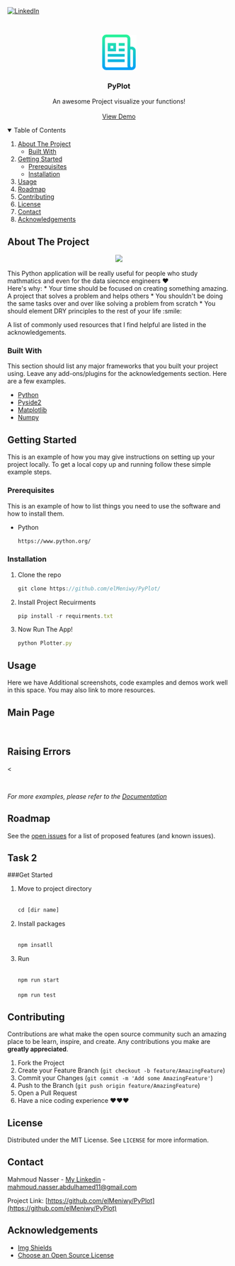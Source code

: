 <!--
*** Thanks for checking out the Best-README-Template. If you have a suggestion
*** that would make this better, please fork the repo and create a pull request
*** or simply open an issue with the tag "enhancement".
*** Thanks again! Now go create something AMAZING! :D
-->



<!-- PROJECT SHIELDS -->
<!--
*** I'm using markdown "reference style" links for readability.
*** Reference links are enclosed in brackets [ ] instead of parentheses ( ).
*** See the bottom of this document for the declaration of the reference variables
*** for contributors-url, forks-url, etc. This is an optional, concise syntax you may use.
*** https://www.markdownguide.org/basic-syntax/#reference-style-links
-->

[![LinkedIn][linkedin-shield]][linkedin-url]



<!-- PROJECT LOGO -->
<br />
<p align="center">
  <a href="https://github.com/elMeniwy/PyPlot/blob/main/README.md">
    <img src="images/logo.png" alt="Logo" width="80" height="80">
  </a>

  <h3 align="center">PyPlot</h3>

  <p align="center">
    An awesome Project visualize your functions!
    <br />
    <br />
    <a href="">View Demo</a>
  </p>
</p>



<!-- TABLE OF CONTENTS -->
<details open="open">
  <summary>Table of Contents</summary>
  <ol>
    <li>
      <a href="#about-the-project">About The Project</a>
      <ul>
        <li><a href="#built-with">Built With</a></li>
      </ul>
    </li>
    <li>
      <a href="#getting-started">Getting Started</a>
      <ul>
        <li><a href="#prerequisites">Prerequisites</a></li>
        <li><a href="#installation">Installation</a></li>
      </ul>
    </li>
    <li><a href="#usage">Usage</a></li>
    <li><a href="#roadmap">Roadmap</a></li>
    <li><a href="#contributing">Contributing</a></li>
    <li><a href="#license">License</a></li>
    <li><a href="#contact">Contact</a></li>
    <li><a href="#acknowledgements">Acknowledgements</a></li>
  </ol>
</details>



<!-- ABOUT THE PROJECT -->
## About The Project

<p align="center">
<img src="https://github.com/elMeniwy/master-micro-internship/blob/main/images/screen_shot_1.JPG">
</p>
This Python application will be really useful for people who study mathmatics and even for the data siecnce engineers ❤
<br/>
Here's why:
* Your time should be focused on creating something amazing. A project that solves a problem and helps others
* You shouldn't be doing the same tasks over and over like solving a problem from scratch
* You should element DRY principles to the rest of your life :smile:


A list of commonly used resources that I find helpful are listed in the acknowledgements.

### Built With

This section should list any major frameworks that you built your project using. Leave any add-ons/plugins for the acknowledgements section. Here are a few examples.
* [Python](https://getbootstrap.com)
* [Pyside2](https://doc.qt.io/qtforpython/)
* [Matplotlib](https://matplotlib.org/)
* [Numpy](https://numpy.org/)



<!-- GETTING STARTED -->
## Getting Started

This is an example of how you may give instructions on setting up your project locally.
To get a local copy up and running follow these simple example steps.

### Prerequisites

This is an example of how to list things you need to use the software and how to install them.
* Python
  ```sh
  https://www.python.org/
  ```

### Installation

1. Clone the repo
   ```js
   git clone https://github.com/elMeniwy/PyPlot/
   ```
2. Install Project Recuirments
   ```js
   pip install -r requirments.txt
   ```
3. Now Run The App!
   ```js
   python Plotter.py
   ```


<!-- USAGE EXAMPLES -->
## Usage

Here we have Additional screenshots, code examples and demos work well in this space. You may also link to more resources.

## Main Page
<p align="center">
<img src="https://github.com/elMeniwy/master-micro-internship/blob/main/images/screen_shot_2.JPG" alt="">
</p>

## Raising Errors
<<p align="center">
<img src="https://github.com/elMeniwy/master-micro-internship/blob/main/images/error.JPG" alt="">
</p>

_For more examples, please refer to the [Documentation](https://example.com)_



<!-- ROADMAP -->
## Roadmap

See the [open issues](https://github.com/elMeniwy/PyPlot/issues) for a list of proposed features (and known issues).


<!----task -2 --->
## Task 2

###Get Started
1. Move to project directory
   ```js
   
   cd [dir name]
   
   ```
2. Install packages
   ```js
   
   npm insatll
   
   ```
3. Run 
   ```js
   
   npm run start
   
   npm run test
   
   ```

<!-- CONTRIBUTING -->
## Contributing

Contributions are what make the open source community such an amazing place to be learn, inspire, and create. Any contributions you make are **greatly appreciated**.

1. Fork the Project
2. Create your Feature Branch (`git checkout -b feature/AmazingFeature`)
3. Commit your Changes (`git commit -m 'Add some AmazingFeature'`)
4. Push to the Branch (`git push origin feature/AmazingFeature`)
5. Open a Pull Request
6. Have a nice coding experience ❤❤❤



<!-- LICENSE -->
## License

Distributed under the MIT License. See `LICENSE` for more information.



<!-- CONTACT -->
## Contact

Mahmoud Nasser - [My Linkedin](https://www.linkedin.com/in/mahmoud-nasser-abdulhamed/) - mahmoud.nasser.abdulhamed11@gmail.com

Project Link: [https://github.com/elMeniwy/PyPlot](https://github.com/elMeniwy/PyPlot)



<!-- ACKNOWLEDGEMENTS -->
## Acknowledgements
* [Img Shields](https://shields.io)
* [Choose an Open Source License](https://choosealicense.com)



<!-- MARKDOWN LINKS & IMAGES -->
<!-- https://www.markdownguide.org/basic-syntax/#reference-style-links -->
[linkedin-shield]: https://img.shields.io/badge/-LinkedIn-black.svg?style=for-the-badge&logo=linkedin&colorB=555
[linkedin-url]: www.linkedin.com/in/mahmoud-nasser-abdulhamed
[product-screenshot]: images/screenshot.png
